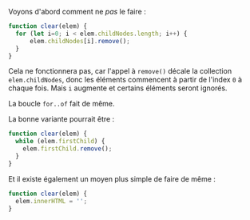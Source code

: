 
Voyons d'abord comment ne *pas* le faire :

```js
function clear(elem) {
  for (let i=0; i < elem.childNodes.length; i++) {
      elem.childNodes[i].remove();
  }
}
```

Cela ne fonctionnera pas, car l'appel à `remove()` décale la collection `elem.childNodes`, donc les éléments commencent à partir de l'index `0` à chaque fois. Mais `i` augmente et certains éléments seront ignorés.

La boucle `for..of` fait de même.

La bonne variante pourrait être :

```js
function clear(elem) {
  while (elem.firstChild) {
    elem.firstChild.remove();
  }
}
```

Et il existe également un moyen plus simple de faire de même :

```js
function clear(elem) {
  elem.innerHTML = '';
}
```
